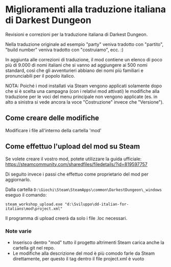 # Miglioramenti alla traduzione italiana di Darkest Dungeon

Revisioni e correzioni per la traduzione italiana di Darkest Dungeon.

Nella traduzione originale ad esempio "party" veniva tradotto con "partito", "build number" veniva tradotto con "costruiamo", ecc. :)

In aggiunta alle correzioni di traduzione, il mod contiene un elenco di poco più di 9.000 di nomi italiani che si vanno ad aggiungere ai 500 nomi standard, così che gli avventurieri abbiano dei nomi più familiari e pronunciabili per il popolo italico.

NOTA: Poiché i mod installati via Steam vengono applicati solamente dopo che si è scelta una campagna (con i relativi mod attivati) le modifiche alla traduzione per le voci del menu principale non vengono applicate (es. in alto a sinistra si vede ancora la voce "Costruzione" invece che "Versione").

## Come creare delle modifiche

Modificare i file all'interno della cartella 'mod'

## Come effettuo l'upload del mod su Steam

Se volete creare il vostro mod, potete utilizzare la guida ufficiale: https://steamcommunity.com/sharedfiles/filedetails/?id=819597757

Di seguito invece i passi che effettuo come proprietario del mod per aggiornarlo.

Dalla cartella `D:\Giochi\Steam\SteamApps\common\DarkestDungeon\_windows` eseguo il comando:

`steam_workshop_upload.exe "d:\Sviluppo\dd-italian-for-italians\mod\project.xml"`

Il programma di upload creerà da solo i file .loc necessari.

### Note varie
- Inserisco dentro "mod" tutto il progetto altrimenti Steam carica anche la cartella git nel repo.
- Le modifiche alla descrizione del mod è più comodo farle da Steam direttamente, per questo il tag <ItemDescription> dentro il file project.xml è vuoto

